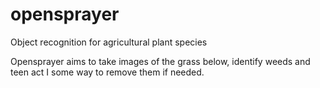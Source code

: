# opensprayer
Object recognition for agricultural plant species
<p> Opensprayer aims to take images of the grass below, identify weeds and teen act I some way to remove them if needed.
